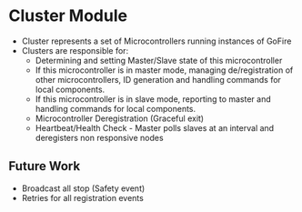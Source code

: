 # Cluster Module
  
- Cluster represents a set of Microcontrollers running instances of GoFire
- Clusters are responsible for:
  - Determining and setting Master/Slave state of this microcontroller
  - If this microcontroller is in master mode, managing de/registration of other microcontrollers, ID generation and handling commands for local components. 
  - If this microcontroller is in slave mode, reporting to master and handling commands for local components. 
  - Microcontroller Deregistration (Graceful exit)
  - Heartbeat/Health Check - Master polls slaves at an interval and deregisters non responsive nodes
  
## Future Work

- Broadcast all stop (Safety event)
- Retries for all registration events
